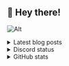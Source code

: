 ## 👋 Hey there!

![Alt](https://komarev.com/ghpvc/?username=rv178&&color=5E81AC&label=Profile%20views%20since%20June%203%202022)

<details>
<summary>Latest blog posts</summary>

<!-- BLOG-POST-LIST:START -->

-   [Switching to Wayland](https://rv178.is-a.dev/posts/switching-to-wayland/)
-   [Writing a Build Automation Tool](https://rv178.is-a.dev/posts/writing-a-build-automation-tool/)
-   [FEN String Parsing in Rust](https://rv178.is-a.dev/posts/fen-string-parsing-in-rust/)
-   [Learning Chess](https://rv178.is-a.dev/posts/learning-chess/)
-   [A brief recap of my Linux journey up until now](https://rv178.is-a.dev/posts/my-linux-journey/)
<!-- BLOG-POST-LIST:END -->

</details>

<details>
<summary>Discord status</summary>
<img src="https://plug.ninja/theme-1/758991567695642644" alt="Discord status" width="58%"/>
</details>

<details>
<summary>GitHub stats</summary>

![stats](https://github-readme-stats.vercel.app/api/top-langs/?username=rv178&layout=compact&langs_count=10&theme=nord&hide_border=true)
![stats](https://github-readme-stats.vercel.app/api?username=rv178&count_private=true&theme=nord&hide_border=true&show_icons=true)

</details>
